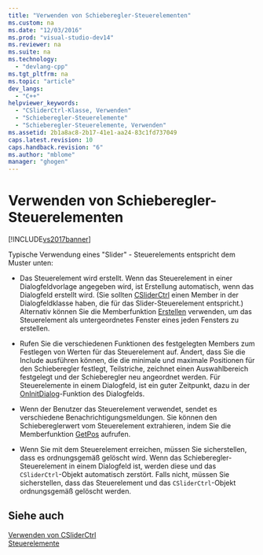 ```yaml
---
title: "Verwenden von Schieberegler-Steuerelementen"
ms.custom: na
ms.date: "12/03/2016"
ms.prod: "visual-studio-dev14"
ms.reviewer: na
ms.suite: na
ms.technology: 
  - "devlang-cpp"
ms.tgt_pltfrm: na
ms.topic: "article"
dev_langs: 
  - "C++"
helpviewer_keywords: 
  - "CSliderCtrl-Klasse, Verwenden"
  - "Schieberegler-Steuerelemente"
  - "Schieberegler-Steuerelemente, Verwenden"
ms.assetid: 2b1a8ac8-2b17-41e1-aa24-83c1fd737049
caps.latest.revision: 10
caps.handback.revision: "6"
ms.author: "mblome"
manager: "ghogen"
---
```

# Verwenden von Schieberegler-Steuerelementen
[!INCLUDE[vs2017banner](../assembler/inline/includes/vs2017banner.md)]

Typische Verwendung eines "Slider" \- Steuerelements entspricht dem Muster unten:  
  
-   Das Steuerelement wird erstellt.  Wenn das Steuerelement in einer Dialogfeldvorlage angegeben wird, ist Erstellung automatisch, wenn das Dialogfeld erstellt wird. \(Sie sollten [CSliderCtrl](../mfc/reference/csliderctrl-class.md) einen Member in der Dialogfeldklasse haben, die für das Slider\-Steuerelement entspricht.\) Alternativ können Sie die Memberfunktion [Erstellen](../Topic/CSliderCtrl::Create.md) verwenden, um das Steuerelement als untergeordnetes Fenster eines jeden Fensters zu erstellen.  
  
-   Rufen Sie die verschiedenen Funktionen des festgelegten Members zum Festlegen von Werten für das Steuerelement auf.  Ändert, dass Sie die Include ausführen können, die die minimale und maximale Positionen für den Schieberegler festlegt, Teilstriche, zeichnet einen Auswahlbereich festgelegt und der Schieberegler neu angeordnet werden.  Für Steuerelemente in einem Dialogfeld, ist ein guter Zeitpunkt, dazu in der [OnInitDialog](../Topic/CDialog::OnInitDialog.md)\-Funktion des Dialogfelds.  
  
-   Wenn der Benutzer das Steuerelement verwendet, sendet es verschiedene Benachrichtigungsmeldungen.  Sie können den Schiebereglerwert vom Steuerelement extrahieren, indem Sie die Memberfunktion [GetPos](../Topic/CSliderCtrl::GetPos.md) aufrufen.  
  
-   Wenn Sie mit dem Steuerelement erreichen, müssen Sie sicherstellen, dass es ordnungsgemäß gelöscht wird.  Wenn das Schieberegler\-Steuerelement in einem Dialogfeld ist, werden diese und das `CSliderCtrl`\-Objekt automatisch zerstört.  Falls nicht, müssen Sie sicherstellen, dass das Steuerelement und das `CSliderCtrl`\-Objekt ordnungsgemäß gelöscht werden.  
  
## Siehe auch  
 [Verwenden von CSliderCtrl](../mfc/using-csliderctrl.md)   
 [Steuerelemente](../mfc/controls-mfc.md)